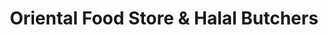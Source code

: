 ---
title: "Oriental Food Store & Halal Butchers"
url: /glasgow/oriental-food-store-und-halal-butchers/
shop: Supermarkt
---